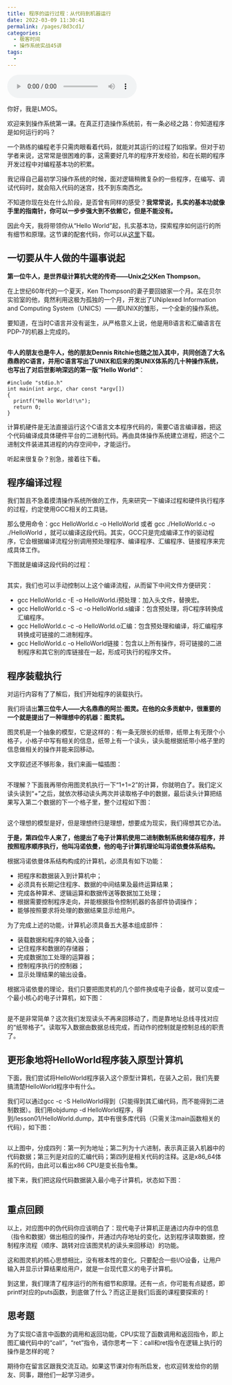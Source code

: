 ```yaml
---
title: 程序的运行过程：从代码到机器运行
date: 2022-03-09 11:30:41
permalink: /pages/8d3cd1/
categories:
  - 极客时间
  - 操作系统实战45讲
tags:
  - 
---
```

<audio title="01.程序的运行过程：从代码到机器运行" src="https://static001.geekbang.org/resource/audio/56/d8/564366b21406b6d32c86b4ecdbc984d8.mp3" controls="controls"></audio> 
<p>你好，我是LMOS。</p><p>欢迎来到操作系统第一课。在真正打造操作系统前，有一条必经之路：你知道程序是如何运行的吗？</p><p>一个熟练的编程老手只需肉眼看着代码，就能对其运行的过程了如指掌。但对于初学者来说，这常常是很困难的事，这需要好几年的程序开发经验，和在长期的程序开发过程中对编程基本功的积累。</p><p>我记得自己最初学习操作系统的时候，面对逻辑稍微复杂的一些程序，在编写、调试代码时，就会陷入代码的迷宫，找不到东南西北。</p><p>不知道你现在处在什么阶段，是否曾有同样的感受？<strong>我常常说，扎实的基本功就像手里的指南针，你可以一步步强大到不依赖它，但是不能没有。</strong></p><p>因此今天，我将带领你从“Hello World”起，扎实基本功，探索程序如何运行的所有细节和原理。这节课的<span class="orange">配套代码</span>，你可以从<a href="https://gitee.com/lmos/cosmos/tree/master/lesson01/HelloWorld">这里</a>下载。</p><h2>一切要从牛人做的牛逼事说起</h2><p><strong>第一位牛人，是世界级计算机大佬的传奇——Unix之父Ken Thompson</strong>。</p><p>在上世纪60年代的一个夏天，Ken Thompson的妻子要回娘家一个月。呆在贝尔实验室的他，竟然利用这极为孤独的一个月，开发出了UNiplexed Information and Computing System（UNICS）——即UNIX的雏形，一个全新的操作系统。</p><!-- [[[read_end]]] --><p>要知道，在当时C语言并没有诞生，从严格意义上说，他是用B语言和汇编语言在PDP-7的机器上完成的。</p><p><img src="https://static001.geekbang.org/resource/image/41/56/418b94aed8aab2abf6538a103d9f2856.png?wh=953*633" alt=""></p><p><strong>牛人的朋友也是牛人，他的朋友Dennis Ritchie也随之加入其中，共同创造了大名鼎鼎的C语言，并用C语言写出了UNIX和后来的类UNIX体系的几十种操作系统，也写出了对后世影响深远的第一版“Hello World”</strong>：</p><pre><code>#include &quot;stdio.h&quot;
int main(int argc, char const *argv[])
{
  printf(&quot;Hello World!\n&quot;);
  return 0;
}
</code></pre><p>计算机硬件是无法直接运行这个C语言文本程序代码的，需要C语言编译器，把这个代码编译成具体硬件平台的二进制代码。再由具体操作系统建立进程，把这个二进制文件装进其进程的内存空间中，才能运行。</p><p>听起来很复杂？别急，接着往下看。</p><h2>程序编译过程</h2><p>我们暂且不急着摸清操作系统所做的工作，先来研究一下编译过程和硬件执行程序的过程，约定使用GCC相关的工具链。</p><p>那么使用命令：gcc HelloWorld.c -o HelloWorld 或者 gcc ./HelloWorld.c -o ./HelloWorld ，就可以编译这段代码。其实，GCC只是完成编译工作的驱动程序，它会根据编译流程分别调用预处理程序、编译程序、汇编程序、链接程序来完成具体工作。</p><p>下图就是编译这段代码的过程：</p><p><img src="https://static001.geekbang.org/resource/image/f2/4a/f2b10135ed52436888a793327e4d5a4a.jpg?wh=3015*2410" alt="" title="HelloWorld编译流程"></p><p>其实，我们也可以手动控制以上这个编译流程，从而留下中间文件方便研究：</p><ul>
<li>gcc HelloWorld.c -E -o  HelloWorld.i预处理：加入头文件，替换宏。</li>
<li>gcc HelloWorld.c -S -c -o HelloWorld.s编译：包含预处理，将C程序转换成汇编程序。</li>
<li>gcc HelloWorld.c -c -o HelloWorld.o汇编：包含预处理和编译，将汇编程序转换成可链接的二进制程序。</li>
<li>gcc HelloWorld.c -o HelloWorld链接：包含以上所有操作，将可链接的二进制程序和其它别的库链接在一起，形成可执行的程序文件。</li>
</ul><h2>程序装载执行</h2><p>对运行内容有了了解后，我们开始程序的装载执行。</p><p>我们将请出<strong>第三位牛人——大名鼎鼎的阿兰·图灵。在他的众多贡献中，很重要的一个就是提出了一种理想中的机器：图灵机。</strong></p><p>图灵机是一个抽象的模型，它是这样的：有一条无限长的纸带，纸带上有无限个小格子，小格子中写有相关的信息，纸带上有一个读头，读头能根据纸带小格子里的信息做相关的操作并能来回移动。</p><p>文字叙述还不够形象，我们来画一幅插图：</p><p><img src="https://static001.geekbang.org/resource/image/69/7d/6914497643dbb0aaefffc32b865dcf7d.png?wh=517*199" alt=""></p><p>不理解？下面我再带你用图灵机执行一下“1+1=2”的计算，你就明白了。我们定义读头读到“+”之后，就依次移动读头两次并读取格子中的数据，最后读头计算把结果写入第二个数据的下一个格子里，整个过程如下图：</p><p><img src="https://static001.geekbang.org/resource/image/43/87/43812abfe104d6885815825f07622e87.jpg?wh=2705*2755" alt="" title="图灵机计算过程演示"></p><p>这个理想的模型是好，但是理想终归是理想，想要成为现实，我们得想其它办法。</p><p><strong>于是，第四位牛人来了，他提出了电子计算机使用二进制数制系统和储存程序，并按照程序顺序执行，他叫冯诺依曼，他的电子计算机理论叫冯诺依曼体系结构。</strong></p><p>根据冯诺依曼体系结构构成的计算机，必须具有如下功能：</p><ul>
<li>把程序和数据装入到计算机中；</li>
<li>必须具有长期记住程序、数据的中间结果及最终运算结果；</li>
<li>完成各种算术、逻辑运算和数据传送等数据加工处理；</li>
<li>根据需要控制程序走向，并能根据指令控制机器的各部件协调操作；</li>
<li>能够按照要求将处理的数据结果显示给用户。</li>
</ul><p>为了完成上述的功能，计算机必须具备五大基本组成部件：</p><ul>
<li>装载数据和程序的输入设备；</li>
<li>记住程序和数据的存储器；</li>
<li>完成数据加工处理的运算器；</li>
<li>控制程序执行的控制器；</li>
<li>显示处理结果的输出设备。</li>
</ul><p>根据冯诺依曼的理论，我们只要把图灵机的几个部件换成电子设备，就可以变成一个最小核心的电子计算机，如下图：</p><p><img src="https://static001.geekbang.org/resource/image/bd/26/bde34df011c397yy42dc00fe6bd35226.jpg?wh=1386*1026" alt=""></p><p>是不是非常简单？这次我们发现读头不再来回移动了，而是靠地址总线寻找对应的“纸带格子”。读取写入数据由数据总线完成，而动作的控制就是控制总线的职责了。</p><h2>更形象地将HelloWorld程序装入原型计算机</h2><p>下面，我们尝试将HelloWorld程序装入这个原型计算机，在装入之前，我们先要搞清楚HelloWorld程序中有什么。</p><p>我们可以通过gcc -c -S HelloWorld得到（只能得到其汇编代码，而不能得到二进制数据）。我们用objdump -d HelloWorld程序，得到/lesson01/HelloWorld.dump，其中有很多库代码（只需关注main函数相关的代码），如下图：</p><p><img src="https://static001.geekbang.org/resource/image/39/14/3991a042107b90612122b14596c65614.jpeg?wh=820*291" alt=""></p><p>以上图中，分成四列：第一列为地址；第二列为十六进制，表示真正装入机器中的代码数据；第三列是对应的汇编代码；第四列是相关代码的注释。这是x86_64体系的代码，由此可以看出x86 CPU是变长指令集。</p><p>接下来，我们把这段代码数据装入最小电子计算机，状态如下图：</p><p><img src="https://static001.geekbang.org/resource/image/5d/6e/5d4889e7bf20e670ee71cc9b6285c96e.jpg?wh=3810*1815" alt="" title="PS：上图内存条中，一个小格子中只要一个字节，但是 [br] 图中放的字节数目不等，这是为了方便阅读，不然图要画得很大。"></p><h2>重点回顾</h2><p>以上，对应图中的伪代码你应该明白了：现代电子计算机正是通过内存中的信息（指令和数据）做出相应的操作，并通过内存地址的变化，达到程序读取数据，控制程序流程（顺序、跳转对应该图灵机的读头来回移动）的功能。</p><p>这和图灵机的核心思想相比，没有根本性的变化。只要配合一些I/O设备，让用户输入并显示计算结果给用户，就是一台现代意义的电子计算机。</p><p>到这里，我们理清了程序运行的所有细节和原理。还有一点，你可能有点疑惑，即printf对应的puts函数，到底做了什么？而这正是我们后面的课程要探索的！</p><h2>思考题</h2><p>为了实现C语言中函数的调用和返回功能，CPU实现了函数调用和返回指令，即上图汇编代码中的“call”，“ret”指令，请你思考一下：call和ret指令在逻辑上执行的操作是怎样的呢？</p><p>期待你在留言区跟我交流互动。如果这节课对你有所启发，也欢迎转发给你的朋友、同事，跟他们一起学习进步。</p>